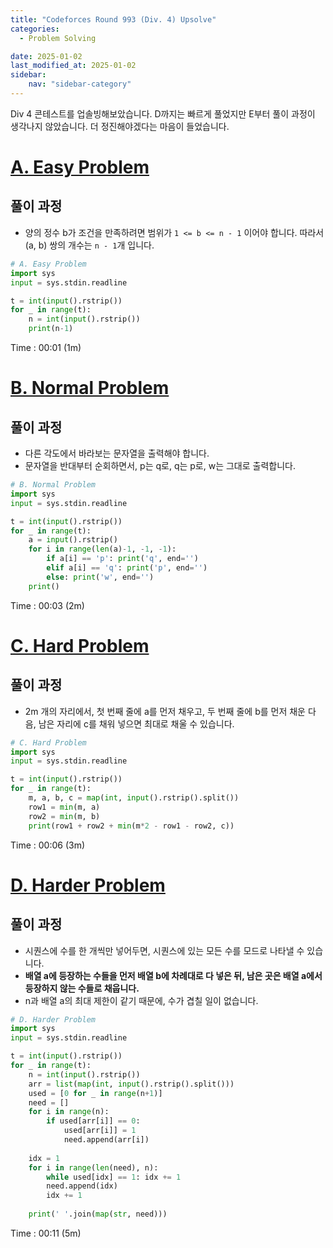 ```yaml
---
title: "Codeforces Round 993 (Div. 4) Upsolve"
categories:
  - Problem Solving

date: 2025-01-02
last_modified_at: 2025-01-02
sidebar:
    nav: "sidebar-category"
---
```


Div 4 콘테스트를 업솔빙해보았습니다. D까지는 빠르게 풀었지만 E부터 풀이 과정이 생각나지 않았습니다. 더 정진해야겠다는 마음이 들었습니다.


# [A. Easy Problem](https://codeforces.com/contest/2044/problem/A)

## 풀이 과정
- 양의 정수 b가 조건을 만족하려면 범위가 `1 <= b <= n - 1` 이어야 합니다. 따라서 (a, b) 쌍의 개수는 `n - 1`개 입니다.

```py
# A. Easy Problem
import sys
input = sys.stdin.readline

t = int(input().rstrip())
for _ in range(t):
    n = int(input().rstrip())
    print(n-1)
```

Time : 00:01 (1m)

# [B. Normal Problem](https://codeforces.com/contest/2044/problem/B)

## 풀이 과정
- 다른 각도에서 바라보는 문자열을 출력해야 합니다. 
- 문자열을 반대부터 순회하면서, p는 q로, q는 p로, w는 그대로 출력합니다.

```py
# B. Normal Problem
import sys
input = sys.stdin.readline

t = int(input().rstrip())
for _ in range(t):
    a = input().rstrip()
    for i in range(len(a)-1, -1, -1):
        if a[i] == 'p': print('q', end='')
        elif a[i] == 'q': print('p', end='')
        else: print('w', end='')
    print()
```

Time : 00:03 (2m)

# [C. Hard Problem](https://codeforces.com/contest/2044/problem/C)

## 풀이 과정
- 2m 개의 자리에서, 첫 번째 줄에 a를 먼저 채우고, 두 번째 줄에 b를 먼저 채운 다음, 남은 자리에 c를 채워 넣으면 최대로 채울 수 있습니다.

```py
# C. Hard Problem
import sys
input = sys.stdin.readline

t = int(input().rstrip())
for _ in range(t):
    m, a, b, c = map(int, input().rstrip().split())
    row1 = min(m, a)
    row2 = min(m, b)
    print(row1 + row2 + min(m*2 - row1 - row2, c))
```

Time : 00:06 (3m)

# [D. Harder Problem](https://codeforces.com/contest/2044/problem/D)

## 풀이 과정
- 시퀀스에 수를 한 개씩만 넣어두면, 시퀀스에 있는 모든 수를 모드로 나타낼 수 있습니다.
- **배열 a에 등장하는 수들을 먼저 배열 b에 차례대로 다 넣은 뒤, 남은 곳은 배열 a에서 등장하지 않는 수들로 채웁니다.**
- n과 배열 a의 최대 제한이 같기 때문에, 수가 겹칠 일이 없습니다.

```py
# D. Harder Problem
import sys
input = sys.stdin.readline

t = int(input().rstrip())
for _ in range(t):
    n = int(input().rstrip())
    arr = list(map(int, input().rstrip().split()))
    used = [0 for _ in range(n+1)]
    need = []
    for i in range(n):
        if used[arr[i]] == 0:
            used[arr[i]] = 1
            need.append(arr[i])
    
    idx = 1
    for i in range(len(need), n):
        while used[idx] == 1: idx += 1
        need.append(idx)
        idx += 1
    
    print(' '.join(map(str, need)))
```

Time : 00:11 (5m)